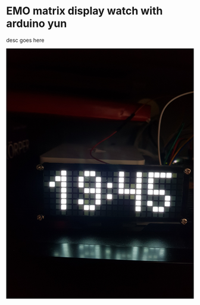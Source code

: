 # EMO matrix display watch with arduino yun

desc goes here

![time board](./img/watch_emo24_by_night.jpg)
